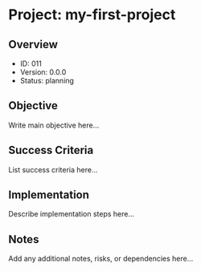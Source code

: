 # Project: my-first-project
## Overview
- ID: 011
- Version: 0.0.0
- Status: planning
## Objective
Write main objective here...
## Success Criteria
List success criteria here...
## Implementation
Describe implementation steps here...
## Notes
Add any additional notes, risks, or dependencies here...
